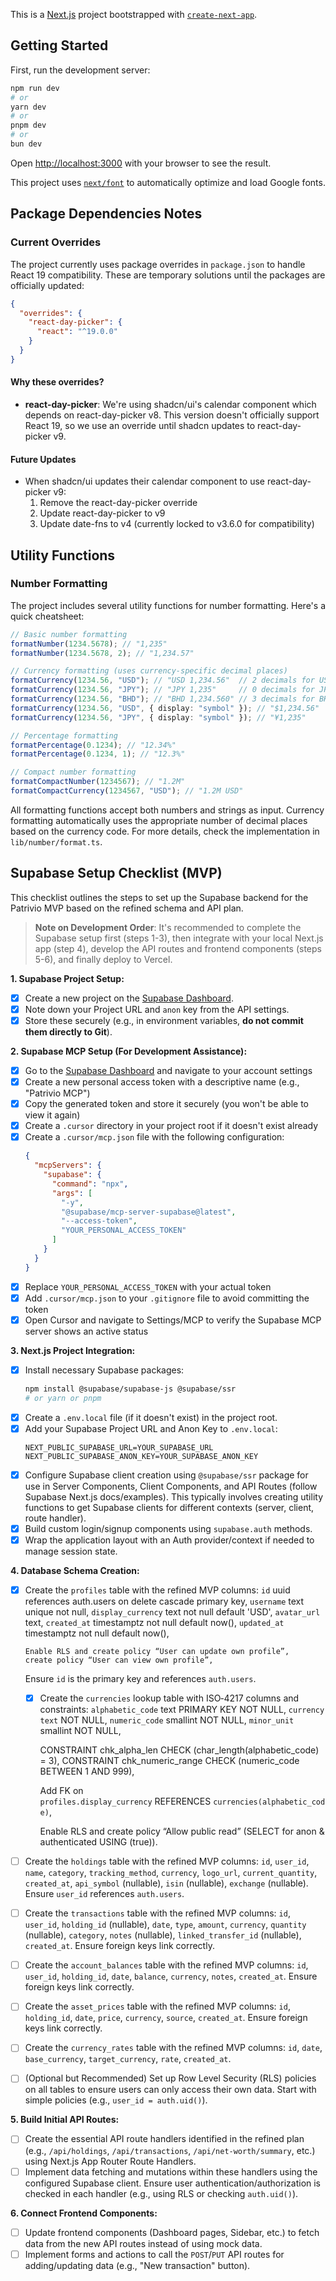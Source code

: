 This is a [Next.js](https://nextjs.org) project bootstrapped with [`create-next-app`](https://nextjs.org/docs/app/api-reference/cli/create-next-app).

## Getting Started

First, run the development server:

```bash
npm run dev
# or
yarn dev
# or
pnpm dev
# or
bun dev
```

Open [http://localhost:3000](http://localhost:3000) with your browser to see the result.

This project uses [`next/font`](https://nextjs.org/docs/app/building-your-application/optimizing/fonts) to automatically optimize and load Google fonts.

## Package Dependencies Notes

### Current Overrides

The project currently uses package overrides in `package.json` to handle React 19 compatibility. These are temporary solutions until the packages are officially updated:

```json
{
  "overrides": {
    "react-day-picker": {
      "react": "^19.0.0"
    }
  }
}
```

#### Why these overrides?

- **react-day-picker**: We're using shadcn/ui's calendar component which depends on react-day-picker v8. This version doesn't officially support React 19, so we use an override until shadcn updates to react-day-picker v9.

#### Future Updates

- When shadcn/ui updates their calendar component to use react-day-picker v9:
  1. Remove the react-day-picker override
  2. Update react-day-picker to v9
  3. Update date-fns to v4 (currently locked to v3.6.0 for compatibility)

## Utility Functions

### Number Formatting

The project includes several utility functions for number formatting. Here's a quick cheatsheet:

```typescript
// Basic number formatting
formatNumber(1234.5678); // "1,235"
formatNumber(1234.5678, 2); // "1,234.57"

// Currency formatting (uses currency-specific decimal places)
formatCurrency(1234.56, "USD"); // "USD 1,234.56"  // 2 decimals for USD
formatCurrency(1234.56, "JPY"); // "JPY 1,235"     // 0 decimals for JPY
formatCurrency(1234.56, "BHD"); // "BHD 1,234.560" // 3 decimals for BHD
formatCurrency(1234.56, "USD", { display: "symbol" }); // "$1,234.56"
formatCurrency(1234.56, "JPY", { display: "symbol" }); // "¥1,235"

// Percentage formatting
formatPercentage(0.1234); // "12.34%"
formatPercentage(0.1234, 1); // "12.3%"

// Compact number formatting
formatCompactNumber(1234567); // "1.2M"
formatCompactCurrency(1234567, "USD"); // "1.2M USD"
```

All formatting functions accept both numbers and strings as input. Currency formatting automatically uses the appropriate number of decimal places based on the currency code. For more details, check the implementation in `lib/number/format.ts`.

## Supabase Setup Checklist (MVP)

This checklist outlines the steps to set up the Supabase backend for the Patrivio MVP based on the refined schema and API plan.

> **Note on Development Order**: It's recommended to complete the Supabase setup first (steps 1-3), then integrate with your local Next.js app (step 4), develop the API routes and frontend components (steps 5-6), and finally deploy to Vercel.

**1. Supabase Project Setup:**

- [x] Create a new project on the [Supabase Dashboard](https://supabase.com/dashboard).
- [x] Note down your Project URL and `anon` key from the API settings.
- [x] Store these securely (e.g., in environment variables, **do not commit them directly to Git**).

**2. Supabase MCP Setup (For Development Assistance):**

- [x] Go to the [Supabase Dashboard](https://supabase.com/dashboard) and navigate to your account settings
- [x] Create a new personal access token with a descriptive name (e.g., "Patrivio MCP")
- [x] Copy the generated token and store it securely (you won't be able to view it again)
- [x] Create a `.cursor` directory in your project root if it doesn't exist already
- [x] Create a `.cursor/mcp.json` file with the following configuration:
  ```json
  {
    "mcpServers": {
      "supabase": {
        "command": "npx",
        "args": [
          "-y",
          "@supabase/mcp-server-supabase@latest",
          "--access-token",
          "YOUR_PERSONAL_ACCESS_TOKEN"
        ]
      }
    }
  }
  ```
- [x] Replace `YOUR_PERSONAL_ACCESS_TOKEN` with your actual token
- [x] Add `.cursor/mcp.json` to your `.gitignore` file to avoid committing the token
- [x] Open Cursor and navigate to Settings/MCP to verify the Supabase MCP server shows an active status

**3. Next.js Project Integration:**

- [x] Install necessary Supabase packages:
  ```bash
  npm install @supabase/supabase-js @supabase/ssr
  # or yarn or pnpm
  ```
- [x] Create a `.env.local` file (if it doesn't exist) in the project root.
- [x] Add your Supabase Project URL and Anon Key to `.env.local`:
  ```
  NEXT_PUBLIC_SUPABASE_URL=YOUR_SUPABASE_URL
  NEXT_PUBLIC_SUPABASE_ANON_KEY=YOUR_SUPABASE_ANON_KEY
  ```
- [x] Configure Supabase client creation using `@supabase/ssr` package for use in Server Components, Client Components, and API Routes (follow Supabase Next.js docs/examples). This typically involves creating utility functions to get Supabase clients for different contexts (server, client, route handler).
- [x] Build custom login/signup components using `supabase.auth` methods.
- [x] Wrap the application layout with an Auth provider/context if needed to manage session state.

**4. Database Schema Creation:**

- [x] Create the `profiles` table with the refined MVP columns:
      `id` uuid references auth.users on delete cascade primary key,
      `username` text unique not null,
      `display_currency` text not null default 'USD',
      `avatar_url` text,
      `created_at` timestamptz not null default now(),
      `updated_at` timestamptz not null default now(),

      Enable RLS and create policy “User can update own profile”,
      create policy “User can view own profile”,

  Ensure `id` is the primary key and references `auth.users`.

  - [x] Create the `currencies` lookup table with ISO‑4217 columns and constraints:
        `alphabetic_code` text PRIMARY KEY NOT NULL,
        `currency text` NOT NULL,
        `numeric_code` smallint NOT NULL,
        `minor_unit` smallint NOT NULL,

    CONSTRAINT chk_alpha_len CHECK (char_length(alphabetic_code) = 3),
    CONSTRAINT chk_numeric_range CHECK (numeric_code BETWEEN 1 AND 999),

    Add FK on `profiles.display_currency` REFERENCES `currencies(alphabetic_code)`,

    Enable RLS and create policy “Allow public read” (SELECT for anon & authenticated USING (true)).

- [ ] Create the `holdings` table with the refined MVP columns: `id`, `user_id`, `name`, `category`, `tracking_method`, `currency`, `logo_url`, `current_quantity`, `created_at`, `api_symbol` (nullable), `isin` (nullable), `exchange` (nullable). Ensure `user_id` references `auth.users`.

- [ ] Create the `transactions` table with the refined MVP columns: `id`, `user_id`, `holding_id` (nullable), `date`, `type`, `amount`, `currency`, `quantity` (nullable), `category`, `notes` (nullable), `linked_transfer_id` (nullable), `created_at`. Ensure foreign keys link correctly.

- [ ] Create the `account_balances` table with the refined MVP columns: `id`, `user_id`, `holding_id`, `date`, `balance`, `currency`, `notes`, `created_at`. Ensure foreign keys link correctly.

- [ ] Create the `asset_prices` table with the refined MVP columns: `id`, `holding_id`, `date`, `price`, `currency`, `source`, `created_at`. Ensure foreign keys link correctly.

- [ ] Create the `currency_rates` table with the refined MVP columns: `id`, `date`, `base_currency`, `target_currency`, `rate`, `created_at`.

- [ ] (Optional but Recommended) Set up Row Level Security (RLS) policies on all tables to ensure users can only access their own data. Start with simple policies (e.g., `user_id = auth.uid()`).

**5. Build Initial API Routes:**

- [ ] Create the essential API route handlers identified in the refined plan (e.g., `/api/holdings`, `/api/transactions`, `/api/net-worth/summary`, etc.) using Next.js App Router Route Handlers.
- [ ] Implement data fetching and mutations within these handlers using the configured Supabase client. Ensure user authentication/authorization is checked in each handler (e.g., using RLS or checking `auth.uid()`).

**6. Connect Frontend Components:**

- [ ] Update frontend components (Dashboard pages, Sidebar, etc.) to fetch data from the new API routes instead of using mock data.
- [ ] Implement forms and actions to call the `POST`/`PUT` API routes for adding/updating data (e.g., "New transaction" button).
